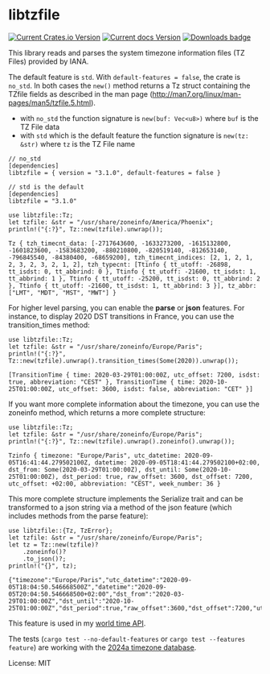 # libtzfile

[![Current Crates.io Version](https://img.shields.io/crates/v/libtzfile.svg)](https://crates.io/crates/libtzfile)
[![Current docs Version](https://docs.rs/libtzfile/badge.svg)](https://docs.rs/libtzfile)
[![Downloads badge](https://img.shields.io/crates/d/libtzfile.svg)](https://crates.io/crates/libtzfile)

This library reads and parses the system timezone information files (TZ Files) provided by IANA.

The default feature is `std`. With `default-features = false`, the crate is `no_std`. In both cases the `new()` method returns a Tz struct containing the TZfile
fields as described in the man page (<http://man7.org/linux/man-pages/man5/tzfile.5.html>).

- with `no_std` the function signature is `new(buf: Vec<u8>)` where `buf` is the TZ File data
- with `std` which is the default feature the function signature is `new(tz: &str)` where `tz` is the TZ File name

```
// no_std
[dependencies]
libtzfile = { version = "3.1.0", default-features = false }
```

```
// std is the default
[dependencies]
libtzfile = "3.1.0"
```

```
use libtzfile::Tz;
let tzfile: &str = "/usr/share/zoneinfo/America/Phoenix";
println!("{:?}", Tz::new(tzfile).unwrap());
```

```
Tz { tzh_timecnt_data: [-2717643600, -1633273200, -1615132800, -1601823600, -1583683200, -880210800, -820519140, -812653140, -796845540, -84380400, -68659200], tzh_timecnt_indices: [2, 1, 2, 1, 2, 3, 2, 3, 2, 1, 2], tzh_typecnt: [Ttinfo { tt_utoff: -26898, tt_isdst: 0, tt_abbrind: 0 }, Ttinfo { tt_utoff: -21600, tt_isdst: 1, tt_abbrind: 1 }, Ttinfo { tt_utoff: -25200, tt_isdst: 0, tt_abbrind: 2 }, Ttinfo { tt_utoff: -21600, tt_isdst: 1, tt_abbrind: 3 }], tz_abbr: ["LMT", "MDT", "MST", "MWT"] }
```

For higher level parsing, you can enable the **parse** or **json** features.
For instance, to display 2020 DST transitions in France, you can use the transition_times method:

```
use libtzfile::Tz;
let tzfile: &str = "/usr/share/zoneinfo/Europe/Paris";
println!("{:?}", Tz::new(tzfile).unwrap().transition_times(Some(2020)).unwrap());
```

```
[TransitionTime { time: 2020-03-29T01:00:00Z, utc_offset: 7200, isdst: true, abbreviation: "CEST" }, TransitionTime { time: 2020-10-25T01:00:00Z, utc_offset: 3600, isdst: false, abbreviation: "CET" }]
```

If you want more complete information about the timezone, you can use the zoneinfo method, which returns a more complete structure:

```
use libtzfile::Tz;
let tzfile: &str = "/usr/share/zoneinfo/Europe/Paris";
println!("{:?}", Tz::new(tzfile).unwrap().zoneinfo().unwrap());
```

```
Tzinfo { timezone: "Europe/Paris", utc_datetime: 2020-09-05T16:41:44.279502100Z, datetime: 2020-09-05T18:41:44.279502100+02:00, dst_from: Some(2020-03-29T01:00:00Z), dst_until: Some(2020-10-25T01:00:00Z), dst_period: true, raw_offset: 3600, dst_offset: 7200, utc_offset: +02:00, abbreviation: "CEST", week_number: 36 }
```

This more complete structure implements the Serialize trait and can be transformed to a json string via a method of the json feature (which includes methods from the parse feature):

```
use libtzfile::{Tz, TzError};
let tzfile: &str = "/usr/share/zoneinfo/Europe/Paris";
let tz = Tz::new(tzfile)?
    .zoneinfo()?
    .to_json()?;
println!("{}", tz);
```

```
{"timezone":"Europe/Paris","utc_datetime":"2020-09-05T18:04:50.546668500Z","datetime":"2020-09-05T20:04:50.546668500+02:00","dst_from":"2020-03-29T01:00:00Z","dst_until":"2020-10-25T01:00:00Z","dst_period":true,"raw_offset":3600,"dst_offset":7200,"utc_offset":"+02:00","abbreviation":"CEST","week_number":36}
```

This feature is used in my [world time API](https://crates.io/crates/world-time-api).

The tests (`cargo test --no-default-features` or `cargo test --features feature`) are working with the [2024a timezone database](https://data.iana.org/time-zones/tz-link.html).

License: MIT
